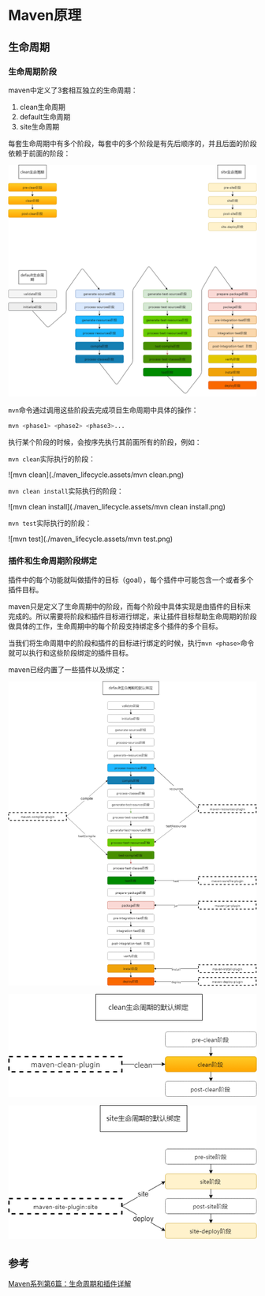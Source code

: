 # Maven原理

## 生命周期

### 生命周期阶段

maven中定义了3套相互独立的生命周期：

1. clean生命周期
2. default生命周期
3. site生命周期

每套生命周期中有多个阶段，每套中的多个阶段是有先后顺序的，并且后面的阶段依赖于前面的阶段：

<img src="./maven_lifecycle.assets/maven_lifecycle.png" alt="maven_lifecycle_clean" style="zoom: 50%;" />



`mvn`命令通过调用这些阶段去完成项目生命周期中具体的操作：

```bash
mvn <phase1> <phase2> <phase3>...
```

执行某个阶段的时候，会按序先执行其前面所有的阶段，例如：

`mvn clean`实际执行的阶段：

![mvn clean](./maven_lifecycle.assets/mvn clean.png)

`mvn clean install`实际执行的阶段：

![mvn clean install](./maven_lifecycle.assets/mvn clean install.png)

`mvn test`实际执行的阶段：

![mvn test](./maven_lifecycle.assets/mvn test.png)

### 插件和生命周期阶段绑定

插件中的每个功能就叫做插件的目标（goal），每个插件中可能包含一个或者多个插件目标。

maven只是定义了生命周期中的阶段，而每个阶段中具体实现是由插件的目标来完成的。所以需要将阶段和插件目标进行绑定，来让插件目标帮助生命周期的阶段做具体的工作，生命周期中的每个阶段支持绑定多个插件的多个目标。

当我们将生命周期中的阶段和插件的目标进行绑定的时候，执行`mvn <phase>`命令就可以执行和这些阶段绑定的插件目标。

maven已经内置了一些插件以及绑定：

![default_bind](./maven_lifecycle.assets/default_bind.png)

![clean_bind](./maven_lifecycle.assets/clean_bind.png)

![site_bind](./maven_lifecycle.assets/site_bind.png)

## 参考

[Maven系列第6篇：生命周期和插件详解](https://www.cnblogs.com/itsoku123/p/11887484.html)

